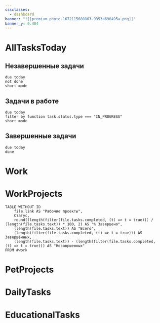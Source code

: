 ```yaml
---
cssclasses:
  - dashboard
banner: "![[premium_photo-1672115680863-9353a690495a.png]]"
banner_y: 0.484
---
```

# AllTasksToday

## Незавершенные задачи
```tasks
due today
not done
short mode
```
## Задачи в работе
```tasks
due today
filter by function task.status.type === "IN_PROGRESS"
short mode
```
## Завершенные задачи
```tasks
due today
done
```


# Work



# WorkProjects
```dataview
TABLE WITHOUT ID
	file.link AS "Рабочие проекты",
	Статус,
	round((length(filter(file.tasks.completed, (t) => t = true))) / (length(file.tasks.text)) * 100, 2) AS "% Завершено",
	(length(file.tasks.text)) AS "Всего",
	(length(filter(file.tasks.completed, (t) => t = true))) AS Завершённых,
	(length(file.tasks.text)) - (length(filter(file.tasks.completed, (t) => t = true))) AS "Незавршенных"
FROM #work
```

# PetProjects



# DailyTasks



# EducationalTasks
